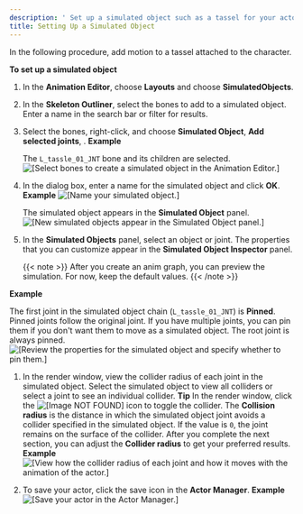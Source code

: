 ```yaml
---
description: ' Set up a simulated object such as a tassel for your actor in Open 3D Engine. '
title: Setting Up a Simulated Object
---
```


In the following procedure, add motion to a tassel attached to the character.

**To set up a simulated object**

1. In the **Animation Editor**, choose **Layouts** and choose **SimulatedObjects**.

1. In the **Skeleton Outliner**, select the bones to add to a simulated object. Enter a name in the search bar or filter for results.

1. Select the bones, right-click, and choose **Simulated Object**, **Add selected joints**, **<New simulated object>**.
**Example**

   The `L_tassle_01_JNT` bone and its children are selected.
![\[Select bones to create a simulated object in the Animation Editor.\]](/images/user-guide/actor-animation/simulated-objects-1.png)

1. In the dialog box, enter a name for the simulated object and click **OK**.
**Example**
![\[Name your simulated object.\]](/images/user-guide/actor-animation/simulated-objects-2.png)

   The simulated object appears in the **Simulated Object** panel.
![\[New simulated objects appear in the Simulated Object panel.\]](/images/user-guide/actor-animation/simulated-objects-3.png)

1. In the **Simulated Objects** panel, select an object or joint. The properties that you can customize appear in the **Simulated Object Inspector** panel.

    {{< note >}}
After you create an anim graph, you can preview the simulation. For now, keep the default values.
{{< /note >}}

**Example**

   The first joint in the simulated object chain \(`L_tassle_01_JNT`\) is **Pinned**. Pinned joints follow the original joint. If you have multiple joints, you can pin them if you don't want them to move as a simulated object. The root joint is always pinned.
![\[Review the properties for the simulated object and specify whether to pin them.\]](/images/user-guide/actor-animation/simulated-objects-4.gif)

1. In the render window, view the collider radius of each joint in the simulated object. Select the simulated object to view all colliders or select a joint to see an individual collider.
**Tip**
In the render window, click the ![\[Image NOT FOUND\]](/images/user-guide/actor-animation/simulated-objects-5.png) icon to toggle the collider.
The **Collision radius** is the distance in which the simulated object joint avoids a collider specified in the simulated object. If the value is `0`, the joint remains on the surface of the collider.
After you complete the next section, you can adjust the **Collider radius** to get your preferred results.
**Example**
![\[View how the collider radius of each joint and how it moves with the animation of the actor.\]](/images/user-guide/actor-animation/simulated-objects-5.gif)

1. To save your actor, click the save icon in the **Actor Manager**.
**Example**
![\[Save your actor in the Actor Manager.\]](/images/user-guide/actor-animation/simulated-objects-6.png)
